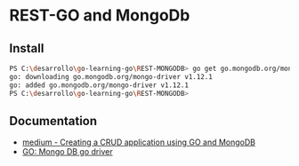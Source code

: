 # REST-GO and MongoDb

## Install

```bash
PS C:\desarrollo\go-learning-go\REST-MONGODB> go get go.mongodb.org/mongo-driver
go: downloading go.mongodb.org/mongo-driver v1.12.1
go: added go.mongodb.org/mongo-driver v1.12.1
PS C:\desarrollo\go-learning-go\REST-MONGODB> 
```

## Documentation

- [medium - Creating a CRUD application using GO and MongoDB](https://medium.com/@kumar16.pawan/creating-a-crud-application-using-go-and-mongodb-cc077ce2d0e)
- [GO: Mongo DB go driver](https://pkg.go.dev/go.mongodb.org/mongo-driver/mongo)
